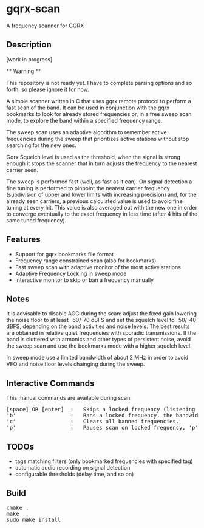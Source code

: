 # gqrx-scan
A frequency scanner for GQRX
## Description
[work in progress]

** Warning **

This repository is not ready yet. I have to complete parsing options and so forth, so please ignore it for now.


A simple scanner written in C that uses gqrx remote protocol to perform a fast scan of the band. It can be used in conjunction with the gqrx bookmarks to look for already stored frequencies or, in a free sweep scan mode, to explore the band within a specified frequency range. 

The sweep scan uses an adaptive algorithm to remember active frequencies during the sweep that prioritizes active stations without stop searching for the new ones. 

Gqrx Squelch level is used as the threshold, when the signal is strong enough it stops the scanner that in turn adjusts the frequency to the nearest carrier seen.   

The sweep is performed fast (well, as fast as it can). On signal detection a fine tuning is performed to pinpoint the nearest carrier frequency (subdivision of upper and lower limits with increasing precision) and, for the already seen carriers, a previous calculated value is used to avoid fine tuning at every hit. This value is also averaged out with the new one in order to converge eventually to the exact frequency in less time (after 4 hits of the same tuned frequency).

## Features
* Support for gqrx bookmarks file format
* Frequency range constrained scan (also for bookmarks)
* Fast sweep scan with adaptive monitor of the most active stations 
* Adaptive Frequency Locking in sweep mode
* Interactive monitor to skip or ban a frequency manually

## Notes
It is advisable to disable AGC during the scan: adjust the fixed gain lowering the noise floor to at least -60/-70 dBFS and set the squelch level to -50/-40 dBFS, depending on the band activities and noise levels.
The best results are obtained in relative quiet frequencies with sporadic transmissions. If the band is cluttered with armonics and other types of persistent noise, avoid the sweep scan and use the bookmarks mode with a higher squelch level. 

In sweep mode use a limited bandwidth of about 2 MHz in order to avoid VFO and noise floor levels chainging during the sweep.   

## Interactive Commands 
This manual commands are available during scan:
<pre>
[space] OR [enter]  :   Skips a locked frequency (listening to the next).
'b'                 :   Bans a locked frequency, the bandwidth banned is about 10 Khz from the locked freq. 
'c'                 :   Clears all banned frequencies.
'p'                 :   Pauses scan on locked frequency, 'p' again to unpause. 
</pre>


## TODOs
* tags matching filters (only bookmarked frequencies with specified tag) 
* automatic audio recording on signal detection
* configurable thresholds (delay time, and so on)


## Build
<pre>
cmake .
make
sudo make install
</pre>


